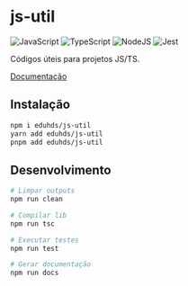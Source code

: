 # js-util

![JavaScript](https://img.shields.io/badge/javascript-%23323330.svg?style=for-the-badge&logo=javascript&logoColor=%23F7DF1E)
![TypeScript](https://img.shields.io/badge/typescript-%23007ACC.svg?style=for-the-badge&logo=typescript&logoColor=white)
![NodeJS](https://img.shields.io/badge/node.js-6DA55F?style=for-the-badge&logo=node.js&logoColor=white)
![Jest](https://img.shields.io/badge/-jest-%23C21325?style=for-the-badge&logo=jest&logoColor=white)

Códigos úteis para projetos JS/TS.

[Documentação](https://eduhds.github.io/js-util/)

## Instalação

```sh
npm i eduhds/js-util
yarn add eduhds/js-util
pnpm add eduhds/js-util
```

## Desenvolvimento

```sh
# Limpar outputs
npm run clean

# Compilar lib
npm run tsc

# Executar testes
npm run test

# Gerar documentação
npm run docs
```
